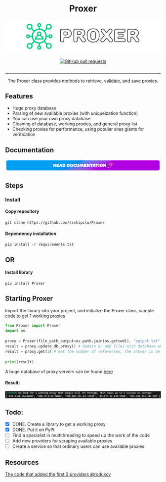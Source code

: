 <h1 align="center">Proxer</h1>

![GPT 4 Private](https://github.com/ssshipilo/Proxer/blob/main/git/welcome.png)

<div align="center">
  <a href="https://github.com/ssshipilo/microsoft_account/pull">
    <img src="https://img.shields.io/github/issues-pr/cdnjs/cdnjs.svg" alt="GitHub pull requests" />
  </a>
</div>

<br />


___

<div align="center">
    The Proxer class provides methods to retrieve, validate, and save proxies.
</div>


## Features

- Huge proxy database
- Parsing of new available proxies (with uniqueization function)
- You can use your own proxy database
- Cleaning of database, working proxies, and general proxy list
- Checking proxies for performance, using popular sites giants for verification

## Documentation
[![Read Documentation](https://github.com/ssshipilo/Proxer/blob/main/git/btn.png)](https://github.com/ssshipilo/Proxer/blob/main/git/documentation.md)

## Steps 

### Install

#### Copy repository
    git clone https://github.com/ssshipilo/Proxer

#### Dependency installation
    pip install -r requirements.txt

## OR

#### Install library
    pip install Proxer

## Starting Proxer

Import the library into your project, and initialize the Proxer class, sample code to get 1 working proxies

```python
from Proxer import Proxer
import os

proxy = Proxer(file_path_output=os.path.join(os.getcwd(), "output.txt"), file_path_save=os.path.join(os.getcwd(), "save.txt"))
result = proxy.update_db_proxy() # Update or add files with database where you can mix proxy servers database
result = proxy.get(1) # Get the number of references, the answer in an array

print(result)
```

A huge database of proxy servers can be found [here](https://raw.githubusercontent.com/ssshipilo/Proxer/main/output.txt)

#### Result:
![Result Proxer](https://github.com/ssshipilo/Proxer/blob/main/git/result.png)

## Todo:
- [x] DONE. Create a library to get a working proxy
- [x] DONE. Put it on PyPI
- [ ] Find a specialist in multithreading to speed up the work of the code
- [ ] Add new providers for scraping available proxies
- [ ] Create a service so that ordinary users can use available proxies

## Resources
[The code that added the first 3 providers @rodukov](https://github.com/rodukov/proxyGrab/tree/main)